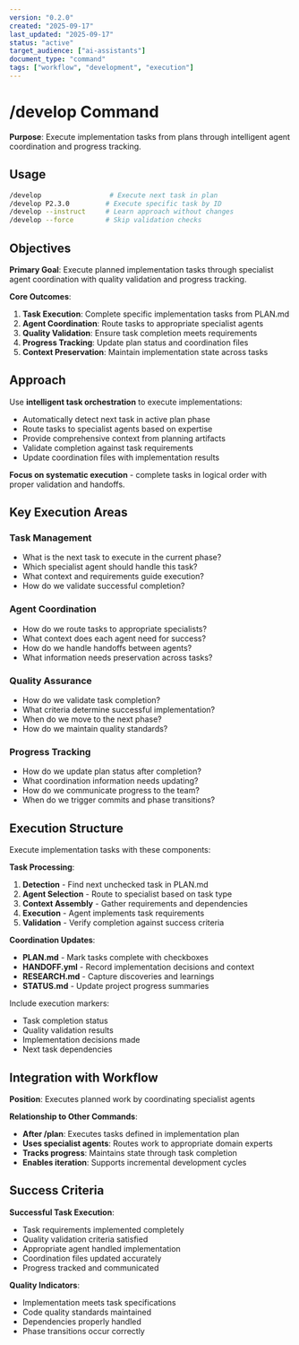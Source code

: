 ```yaml
---
version: "0.2.0"
created: "2025-09-17"
last_updated: "2025-09-17"
status: "active"
target_audience: ["ai-assistants"]
document_type: "command"
tags: ["workflow", "development", "execution"]
---
```


# /develop Command

**Purpose**: Execute implementation tasks from plans through intelligent agent coordination and progress tracking.

## Usage

```bash
/develop                 # Execute next task in plan
/develop P2.3.0         # Execute specific task by ID
/develop --instruct     # Learn approach without changes
/develop --force        # Skip validation checks
```

## Objectives

**Primary Goal**: Execute planned implementation tasks through specialist agent coordination with quality validation and progress tracking.

**Core Outcomes**:
1. **Task Execution**: Complete specific implementation tasks from PLAN.md
2. **Agent Coordination**: Route tasks to appropriate specialist agents
3. **Quality Validation**: Ensure task completion meets requirements
4. **Progress Tracking**: Update plan status and coordination files
5. **Context Preservation**: Maintain implementation state across tasks

## Approach

Use **intelligent task orchestration** to execute implementations:
- Automatically detect next task in active plan phase
- Route tasks to specialist agents based on expertise
- Provide comprehensive context from planning artifacts
- Validate completion against task requirements
- Update coordination files with implementation results

**Focus on systematic execution** - complete tasks in logical order with proper validation and handoffs.

## Key Execution Areas

### Task Management
- What is the next task to execute in the current phase?
- Which specialist agent should handle this task?
- What context and requirements guide execution?
- How do we validate successful completion?

### Agent Coordination
- How do we route tasks to appropriate specialists?
- What context does each agent need for success?
- How do we handle handoffs between agents?
- What information needs preservation across tasks?

### Quality Assurance
- How do we validate task completion?
- What criteria determine successful implementation?
- When do we move to the next phase?
- How do we maintain quality standards?

### Progress Tracking
- How do we update plan status after completion?
- What coordination information needs updating?
- How do we communicate progress to the team?
- When do we trigger commits and phase transitions?

## Execution Structure

Execute implementation tasks with these components:

**Task Processing**:
1. **Detection** - Find next unchecked task in PLAN.md
2. **Agent Selection** - Route to specialist based on task type
3. **Context Assembly** - Gather requirements and dependencies
4. **Execution** - Agent implements task requirements
5. **Validation** - Verify completion against success criteria

**Coordination Updates**:
- **PLAN.md** - Mark tasks complete with checkboxes
- **HANDOFF.yml** - Record implementation decisions and context
- **RESEARCH.md** - Capture discoveries and learnings
- **STATUS.md** - Update project progress summaries

Include execution markers:
- Task completion status
- Quality validation results
- Implementation decisions made
- Next task dependencies

## Integration with Workflow

**Position**: Executes planned work by coordinating specialist agents

**Relationship to Other Commands**:
- **After /plan**: Executes tasks defined in implementation plan
- **Uses specialist agents**: Routes work to appropriate domain experts
- **Tracks progress**: Maintains state through task completion
- **Enables iteration**: Supports incremental development cycles

## Success Criteria

**Successful Task Execution**:
- Task requirements implemented completely
- Quality validation criteria satisfied
- Appropriate agent handled implementation
- Coordination files updated accurately
- Progress tracked and communicated

**Quality Indicators**:
- Implementation meets task specifications
- Code quality standards maintained
- Dependencies properly handled
- Phase transitions occur correctly

